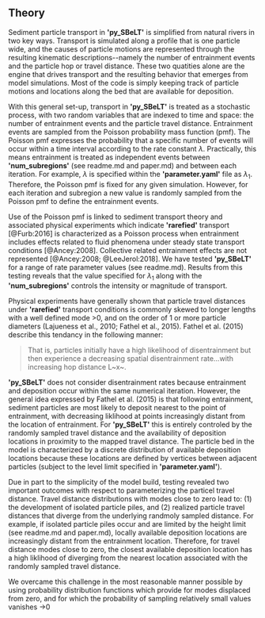 ## Theory

Sediment particle transport in **'py_SBeLT'** is simplified from natural rivers in two key ways. Transport is simulated along a profile that is one particle wide,
and the causes of particle motions are represented through the resulting kinematic descriptions--namely the number of entrainment events and the particle hop or
travel distance. These two quatities alone are the engine that drives transport and the resulting behavior that emerges from model simulations. Most of the code
is simply keeping track of particle motions and locations along the bed that are available for deposition. 

With this general set-up, transport in **'py_SBeLT'** is treated as a stochastic process, with two random variables that are indexed to time and space: the number
of entrainment events and the particle travel distance. Entrainment events are sampled from the Poisson probability mass function (pmf). The Poisson pmf expresses
the probability that a specific number of events will occur within a time interval according to the rate constant $\lambda$. Practically, this means 
entrainment is treated as independent events between **'num_subregions'** (see readme.md and paper.md) and between each iteration. For example, 
$\lambda$ is specified within the **'parameter.yaml'** file as $\lambda_1$. Therefore, the Poisson pmf is fixed for any given 
simulation. However, for each iteration and subregion a new value is randomly sampled from the Poisson pmf to define the entrainment events. 

Use of the Poisson pmf is linked to sediment transport theory and associated physical experiments which indicate **'rarefied'** transport [@Furb:2016] is 
characterized as a Poisson process when entrainment includes effects related to fluid phenomena under steady state transport conditions [@Ancey:2008]. Collective 
related entrainment effects are not represented [@Ancey:2008; @LeeJerol:2018]. We have tested **'py_SBeLT'** for a range of rate parameter values (see readme.md). 
Results from this testing reveals that the value specified for $\lambda_1$ along with the **'num_subregions'** controls the intensity or magnitude 
of transport.

Physical experiments have generally shown that particle travel distances under **'rarefied'** transport conditions is commonly skewed to longer lengths with a 
well defined mode $>$0, and on the order of 1 or more particle diameters (Lajueness et al., 2010; Fathel et al., 2015). Fathel et al. (2015) describe this 
tendancy in the following manner:

> That is, particles initially have a high likelihood of disentrainment but then experience a decreasing spatial disentrainment rate...with increasing hop distance L~x~.

**'py_SBeLT'** does not consider disentrainment rates because entrainment and deposition occur within the same numerical iteration. However, the general idea 
expressed by Fathel et al. (2015) is that following entrainment, sediment particles are most likely to deposit nearest to the point of entrainment, with 
decreasing liklihood at points increasingly distant from the location of entrainment. For **'py_SBeLT'** this is entirely controled by the randomly sampled travel 
distance and the availability of deposition locations in proximity to the mapped travel distance. The particle bed in the model is characterized by a discrete 
distribution of available deposition locations because these locations are defined by vertices between adjacent particles (subject to the level limit specified in 
**'parameter.yaml'**). 

Due in part to the simplicity of the model build, testing revealed two important outcomes with respect to parameterizing the particel travel distance. Travel
distance distributions with modes close to zero lead to: (1) the development of isolated particle piles, and (2) realized particle travel distances that diverge 
from the underlying randmoly sampled distance. For example, if isolated particle piles occur and are limited by the height limit (see readme.md and paper.md), 
locally available deposition locations are increasingly distant from the entrainment location. Therefore, for travel distance modes close to zero, the closest 
available deposition location has a high liklihood of diverging from the nearest location associated with the randomly sampled travel distance.

We overcame this challenge in the most reasonable manner possible by using probability distribution functions which provide for modes displaced from zero, and for 
which the probability of sampling relatively small values vanishes $\rightarrow$0 


